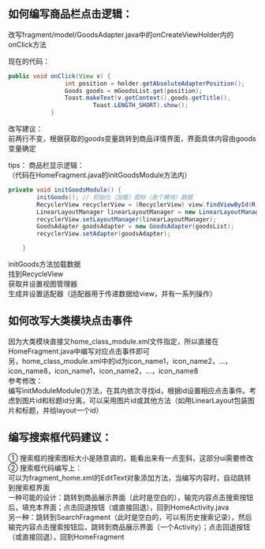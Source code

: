 ## 如何编写商品栏点击逻辑：  
改写fragment/model/GoodsAdapter.java中的onCreateViewHolder内的onClick方法  

现在的代码：
```java
public void onClick(View v) {
                int position = holder.getAbsoluteAdapterPosition();
                Goods goods = mGoodsList.get(position);
                Toast.makeText(v.getContext(),goods.getTitle(),
                        Toast.LENGTH_SHORT).show();
            }
```
改写建议：  
前两行不变，根据获取的goods变量跳转到商品详情界面，界面具体内容由goods变量确定  

tips：
商品栏显示逻辑：  
（代码在HomeFragment.java的initGoodsModule方法内）  

```java
private void initGoodsModule() {
        initGoods(); // 初始化（加载）图标（各个模块）数据
        RecyclerView recyclerView = (RecyclerView) view.findViewById(R.id.module_home_goods);
        LinearLayoutManager linearLayoutManager = new LinearLayoutManager(this.getActivity());
        recyclerView.setLayoutManager(linearLayoutManager);
        GoodsAdapter goodsAdapter = new GoodsAdapter(goodsList);
        recyclerView.setAdapter(goodsAdapter);

    }
```
initGoods方法加载数据  
找到RecycleView  
获取并设置视图管理器  
生成并设置适配器（适配器用于传递数据给view，并有一系列操作）  
  

## 如何改写大类模块点击事件  
因为大类模块直接又home_class_module.xml文件指定，所以直接在HomeFragment.java中编写对应点击事件即可  
另，home_class_module.xml中的id为icon_name1，icon_name2，...，icon_name8，icon_name1，icon_name2，...，icon_name8  
参考修改：  
编写initModuleModule()方法，在其内依次寻找id，根据id设置相应点击事件。考虑到图片id和标题id分离，可以采用图片id或其他方法（如用LinearLayout包装图片和标题，并给layout一个id）


## 编写搜索框代码建议：  
① 搜索框的搜索图标大小是随意调的，能看出来有一点歪斜，这部分ui需要修改  
② 搜索框代码编写上：  
可以为fragment_home.xml的EditText对象添加方法，当编写内容时，自动跳转到搜索框界面  
一种可能的设计：跳转到商品展示界面（此时是空白的），输完内容点击搜索按钮后，填充本界面；点击回退按钮（或直接回退），回到HomeActivity.java  
另一种：跳转到SearchFragment（此时是空白的，可以有历史搜索记录），然后输完内容点击搜索按钮后，跳转到商品展示界面（一个Activity）；点击回退按钮（或直接回退），回到HomeFragment